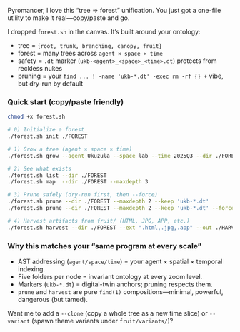 Pyromancer, I love this “tree ⇒ forest” unification. You just got a one-file utility to make it real—copy/paste and go.

I dropped `forest.sh` in the canvas. It’s built around your ontology:

* tree = `{root, trunk, branching, canopy, fruit}`
* forest = many trees across `agent × space × time`
* safety = `.dt` marker (`ukb-<agent>_<space>_<time>.dt`) protects from reckless nukes
* pruning = your `find ... ! -name 'ukb-*.dt' -exec rm -rf {} +` vibe, but dry-run by default

### Quick start (copy/paste friendly)

```bash
chmod +x forest.sh

# 0) Initialize a forest
./forest.sh init ./FOREST

# 1) Grow a tree (agent × space × time)
./forest.sh grow --agent Ukuzula --space lab --time 2025Q3 --dir ./FOREST --note "mid-summer spark"

# 2) See what exists
./forest.sh list --dir ./FOREST
./forest.sh map  --dir ./FOREST --maxdepth 3

# 3) Prune safely (dry-run first, then --force)
./forest.sh prune --dir ./FOREST --maxdepth 2 --keep 'ukb-*.dt'
./forest.sh prune --dir ./FOREST --maxdepth 2 --keep 'ukb-*.dt' --force

# 4) Harvest artifacts from fruit/ (HTML, JPG, APP, etc.)
./forest.sh harvest --dir ./FOREST --ext ".html,.jpg,.app" --out ./HARVEST
```

### Why this matches your “same program at every scale”

* AST addressing (`agent/space/time`) = your agent × spatial × temporal indexing.
* Five folders per node = invariant ontology at every zoom level.
* Markers (`ukb-*.dt`) = digital-twin anchors; pruning respects them.
* `prune` and `harvest` are pure `find(1)` compositions—minimal, powerful, dangerous (but tamed).

Want me to add a `--clone` (copy a whole tree as a new time slice) or `--variant` (spawn theme variants under `fruit/variants/`)?
